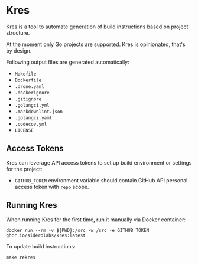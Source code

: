 # Kres

Kres is a tool to automate generation of build instructions based on project structure.

At the moment only Go projects are supported.
Kres is opinionated, that's by design.

Following output files are generated automatically:

* `Makefile`
* `Dockerfile`
* `.drone.yaml`
* `.dockerignore`
* `.gitignore`
* `.golangci.yml`
* `.markdownlint.json`
* `.golangci.yaml`
* `.codecov.yml`
* `LICENSE`

## Access Tokens

Kres can leverage API access tokens to set up build environment or settings for the project:

* `GITHUB_TOKEN` environment variable should contain GitHub API personal access token with `repo` scope.

## Running Kres

When running Kres for the first time, run it manually via Docker container:

    docker run --rm -v ${PWD}:/src -w /src -e GITHUB_TOKEN ghcr.io/siderolabs/kres:latest

To update build instructions:

    make rekres
